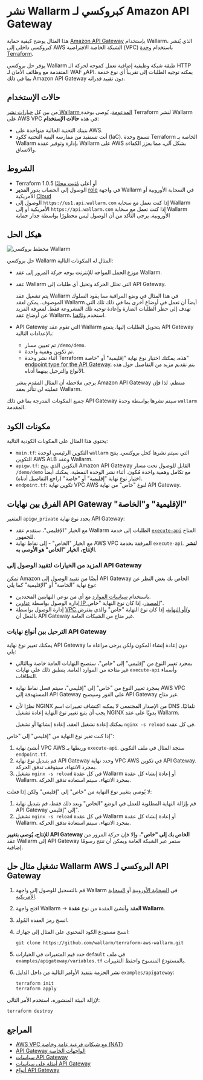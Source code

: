 # نشر Wallarm كبروكسي لـ Amazon API Gateway

هذا المثال يوضح كيفية حماية [Amazon API Gateway](https://aws.amazon.com/api-gateway/) بإستخدام Wallarm، الذي يُنشر كبروكسي داخلي إلى AWS الشبكة الخاصة الافتراضية (VPC) باستخدام [وحدة Terraform](https://registry.terraform.io/modules/wallarm/wallarm/aws/).

يوفر حل بروكسي Wallarm طبقة شبكة وظيفية إضافية تعمل كموجه لحركة الـ HTTP المتقدمة مع وظائف الأمان لـ WAF وAPI. يمكنه توجيه الطلبات إلى تقريباً أي نوع خدمة بما في ذلك Amazon API Gateway دون تقييد قدراته.

## حالات الإستخدام

من بين كل [خيارات نشر Wallarm المدعومة](https://docs.wallarm.com/installation/supported-deployment-options)، يُوصى بوحدة Terraform لنشر Wallarm على AWS VPC في هذه **حالات الإستخدام**:

* بنيتك التحتية الحالية متواجدة على AWS.
* أنت تستفيد من ممارسة البنية التحتية ككود (IaC). تسمح وحدة Terraform الخاصة بـ Wallarm بإدارة وتوفير عقدة Wallarm على AWS بشكل آلي، مما يعزز الكفاءة والاتساق.

## الشروط

* Terraform 1.0.5 أو أعلى [مُثبت محليًا](https://learn.hashicorp.com/tutorials/terraform/install-cli)
* الوصول إلى الحساب بدور **المدير** [role](https://docs.wallarm.com/user-guides/settings/users/#user-roles) في واجهة Wallarm في السحابة الأوروبية أو الأمريكية [Cloud](https://docs.wallarm.com/about-wallarm/overview/#cloud)
* الوصول إلى `https://us1.api.wallarm.com` إذا كنت تعمل مع سحابة Wallarm الأمريكية أو إلى `https://api.wallarm.com` إذا كنت تعمل مع سحابة Wallarm الأوروبية. يرجى التأكد من أن الوصول ليس محظورًا بواسطة جدار حماية

## هيكل الحل

![مخطط بروكسي Wallarm](https://github.com/wallarm/terraform-aws-wallarm/blob/main/images/wallarm-as-proxy-for-aws-api-gateway.png?raw=true)

حل بروكسي Wallarm المثال له المكونات التالية:

* موزع الحمل المواجه للإنترنت يوجه حركة المرور إلى عقد Wallarm.
* عقد Wallarm التي تحلل الحركة وتحيل أي طلبات إلى API Gateway.

    يتم تشغيل عقد Wallarm في هذا المثال في وضع المراقبة مما يقود السلوك الموصوف. يمكن لعقد Wallarm أيضاً أن تعمل في أوضاع أخرى بما في ذلك تلك التي تهدف إلى حظر الطلبات الضارة وإعادة توجيه تلك المشروعة فقط. لمعرفة المزيد عن أوضاع عقد Wallarm، استخدم [وثائقنا](https://docs.wallarm.com/admin-en/configure-wallarm-mode/).
* API Gateway التي تقوم عقد Wallarm بتحويل الطلبات إليها. يتمتع API Gateway بالإعدادات التالية:

    * تم تعيين مسار `/demo/demo`.
    * تم تكوين وهمية واحدة.
    * أثناء نشر وحدة Terraform هذه، يمكنك اختيار نوع نهاية "إقليمية" أو "خاصة" [endpoint type for the API Gateway](https://docs.aws.amazon.com/apigateway/latest/developerguide/api-gateway-api-endpoint-types.html). يتم تقديم مزيد من التفاصيل حول هذه الأنواع والترحيل بينهما أدناه.

    يرجى ملاحظة أن المثال المقدم ينشر Amazon API Gateway منتظم، لذا فإن عمليته لن تتأثر بعقد Wallarm.

جميع المكونات المدرجة بما في ذلك API Gateway سيتم نشرها بواسطة وحدة `wallarm` المقدمة.

## مكونات الكود

يحتوي هذا المثال على المكونات الكودية التالية:

* `main.tf`: التكوين الرئيسي لوحدة `wallarm` التي سيتم نشرها كحل بروكسي. ينتج التكوين AWS ALB وعقد Wallarm.
* `apigw.tf`: التكوين الذي ينتج Amazon API Gateway القابل للوصول تحت مسار `/demo/demo` مع تكامل وهمية واحدة مُكون. أثناء نشر الوحدة النمطية، يمكنك أيضاً اختيار نوع نهاية "إقليمية" أو "خاصة" (راجع التفاصيل أدناه).
* `endpoint.tf`: تكوين نهاية VPC AWS لنوع "خاص" من نهاية API Gateway.

## الفرق بين نهايات API Gateway "الإقليمية" و"الخاصة"

المتغير `apigw_private` يحدد نوع نهاية API Gateway:

* مع الخيار "الإقليمي"، ستقدم عقد Wallarm الطلبات إلى خدمة [`execute-api`](https://docs.aws.amazon.com/apigateway/latest/developerguide/how-to-call-api.html) المتاح للجمهور.
* مع الخيار "الخاص" - إلى نقاط نهاية AWS VPC المرفقة بخدمة `execute-api`. **لنشر الإنتاج، الخيار "الخاص" هو الأوصى به.**

### المزيد من الخيارات لتقييد الوصول إلى API Gateway

تمكن Amazon أيضًا من تقييد الوصول إلى API Gateway الخاص بك بغض النظر عن نوع نهاية "الخاصة" أو "الإقليمية" كما يلي:

* باستخدام [سياسات الموارد](https://docs.aws.amazon.com/apigateway/latest/developerguide/apigateway-resource-policies.html) مع أي من نوعي النهايتين المحددين.
* إدارة الوصول بواسطة [عناوين IP المصدر](https://docs.aws.amazon.com/apigateway/latest/developerguide/apigateway-resource-policies-examples.html)، إذا كان نوع النهاية "خاص".
* إدارة الوصول بواسطة [VPC و/أو النهاية](https://docs.aws.amazon.com/apigateway/latest/developerguide/apigateway-resource-policies-examples.html)، إذا كان نوع النهاية "خاص" والذي يفترض بالفعل أن API Gateway غير متاح من الشبكات العامة.

### الترحيل بين أنواع نهايات API Gateway

يمكنك تغيير نوع نهاية API Gateway دون إعادة إنشاء المكون ولكن يرجى مراعاة ما يلي:

* بمجرد تغيير النوع من "إقليمي" إلى "خاص"، ستصبح النهايات العامة خاصة وبالتالي غير متاحة من الموارد العامة. ينطبق ذلك على نهايات `execute-api` وأسماء النطاقات.
* بمجرد تغيير النوع من "خاص" إلى "إقليمي"، سيتم فصل نقاط نهاية AWS VPC المستهدفة إلى API Gateway على الفور وسيصبح API Gateway غير متاح.
* نظرًا لأن NGINX من الإصدار المجتمعي لا يمكنه اكتشاف تغييرات اسم DNS تلقائيًا، يجب أن يتبع تغيير نوع النهاية إعادة تشغيل NGINX يدويًا على عقد Wallarm.

    يمكنك إعادة تشغيل العقد، إعادة إنشائها أو تشغيل `nginx -s reload` في كل عقدة.

إذا كنت تغير نوع النهاية من "إقليمي" إلى "خاص":

1. أنشئ نهاية VPC AWS وربطها بـ `execute-api`. ستجد المثال في ملف التكوين `endpoint.tf`.
1. قم بتبديل نوع نهاية API Gateway وحدد نهاية VPC AWS في تكوين API Gateway. بمجرد الانتهاء، سيتوقف تدفق الحركة.
1. تشغيل `nginx -s reload` في كل عقدة Wallarm أو إعادة إنشاء كل عقدة Wallarm. بمجرد الانتهاء، سيتم استعادة تدفق الحركة.

لا يُوصى بتغيير نوع النهاية من "خاص" إلى "إقليمي" ولكن إذا فعلت:

1. قم بإزالة النهاية المطلوبة للعمل في الوضع "الخاص" وبعد ذلك فقط، قم بتبديل نهاية API Gateway إلى "إقليمي".
1. تشغيل `nginx -s reload` في كل عقدة Wallarm أو إعادة إنشاء كل عقدة Wallarm. بمجرد الانتهاء، سيتم استعادة تدفق الحركة.

**للإنتاج، يُوصى بتغيير API Gateway الخاص بك إلى "خاص"**، وإلا فإن حركة المرور من عقد Wallarm إلى API Gateway ستمر عبر الشبكة العامة ويمكن أن تنتج رسومًا إضافية.

## تشغيل مثال حل Wallarm AWS البروكسي لـ API Gateway

1. قم بالتسجيل للوصول إلى واجهة Wallarm في [السحابة الأوروبية](https://my.wallarm.com/nodes) أو [السحابة الأمريكية](https://us1.my.wallarm.com/nodes).
1. افتح واجهة Wallarm → **العقد** وأنشئ العقدة من نوع **عقدة Wallarm**.
1. انسخ رمز العقدة المُولد.
1. انسخ مستودع الكود المحتوي على المثال إلى جهازك:

    ```
    git clone https://github.com/wallarm/terraform-aws-wallarm.git
    ```
1. حدد قيم المتغيرات في الخيارات `default` في ملف `examples/apigateway/variables.tf` بالمستودع المنسوخ واحفظ التغييرات.
1. نشر الحزمة بتنفيذ الأوامر التالية من داخل الدليل `examples/apigateway`:

    ```
    terraform init
    terraform apply
    ```

لإزالة البيئة المنشورة، استخدم الأمر التالي:

```
terraform destroy
```

## المراجع

* [AWS VPC مع شبكات فرعية عامة وخاصة (NAT)](https://docs.aws.amazon.com/vpc/latest/userguide/VPC_Scenario2.html)
* [API Gateway الواجهات الخاصة](https://docs.aws.amazon.com/apigateway/latest/developerguide/apigateway-private-apis.html)
* [سياسات API Gateway](https://docs.aws.amazon.com/apigateway/latest/developerguide/apigateway-resource-policies.html)
* [أمثلة على سياسات API Gateway](https://docs.aws.amazon.com/apigateway/latest/developerguide/apigateway-resource-policies-examples.html)
* [أنواع API Gateway](https://docs.aws.amazon.com/apigateway/latest/developerguide/api-gateway-api-endpoint-types.html)